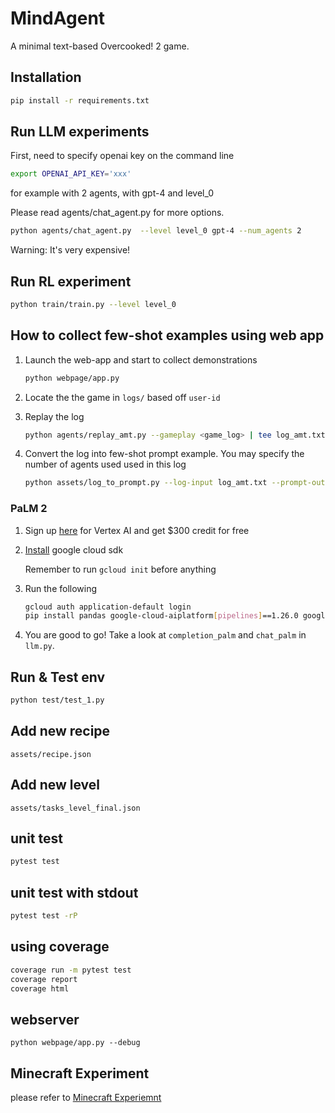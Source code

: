 MindAgent
===

A minimal text-based Overcooked! 2 game.

## Installation

```bash
pip install -r requirements.txt
```

## Run LLM experiments
First, need to specify openai key on the command line
```bash
export OPENAI_API_KEY='xxx'
```
for example with 2 agents, with gpt-4 and level_0

Please read agents/chat_agent.py  for more options.
```bash
python agents/chat_agent.py  --level level_0 gpt-4 --num_agents 2
```

Warning: It's very expensive!

## Run RL experiment
```bash
python train/train.py --level level_0
```

## How to collect few-shot examples using web app

1. Launch the web-app and start to collect demonstrations

    ```bash
    python webpage/app.py
    ```

2. Locate the the game in `logs/` based off `user-id`

3. Replay the log

    ```bash
    python agents/replay_amt.py --gameplay <game_log> | tee log_amt.txt
    ```

4. Convert the log into few-shot prompt example. You may specify the number of agents used used in this log

    ```bash
    python assets/log_to_prompt.py --log-input log_amt.txt --prompt-output assets/amt_examples/prompt_2agent.txt --num-agents 2
    ```

### PaLM 2

1. Sign up [here](https://cloud.google.com/vertex-ai) for Vertex AI  and get $300 credit for free

2. [Install](https://cloud.google.com/sdk/docs/install) google cloud sdk

    Remember to run `gcloud init` before anything

3. Run the following

    ```bash
    gcloud auth application-default login
    pip install pandas google-cloud-aiplatform[pipelines]==1.26.0 google-auth==2.17.3
    ```

4. You are good to go! Take a look at `completion_palm` and `chat_palm` in `llm.py`.


## Run & Test env

```bash
python test/test_1.py
```

## Add new recipe

`assets/recipe.json`

## Add new level
`assets/tasks_level_final.json`

## unit test
```bash
pytest test
```
## unit test with stdout
```bash
pytest test -rP
```

## using coverage
```bash
coverage run -m pytest test
coverage report
coverage html
```

## webserver
```
python webpage/app.py --debug
```


## Minecraft Experiment
please refer to [Minecraft Experiemnt](https://github.com/nikepupu/Voyager)

